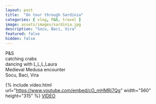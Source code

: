 ```yaml
---
layout: post
title:  "On tour through Sardinia"
categories: [ vlog, P&S, travel ]
image: assets/images/sardinia.jpg
description: "Socu, Baci, Vira"
featured: false
hidden: false
---
```

P&S  
catching crabs  
dancing with L,L,L,Laura  
Medieval Medusa encounter  
Socu, Baci, Vira  

{% include video.html url="https://www.youtube.com/embed/cO_mHMRi7Qg" width="560" height="315" %}
[VIDEO](http://www.youtube.com/watch?v=cO_mHMRi7Qg)
